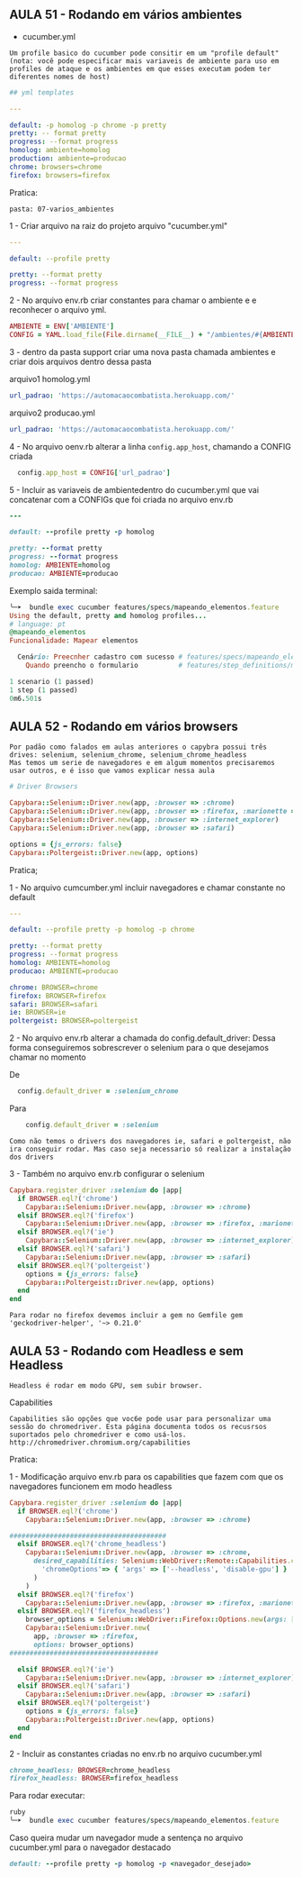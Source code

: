 ## AULA 51 - Rodando em vários ambientes

- cucumber.yml

````
Um profile basico do cucumber pode consitir em um "profile default" (nota: você pode especificar mais variaveis de ambiente para uso em profiles de ataque e os ambientes em que esses executam podem ter diferentes nomes de host)
````

````yml
## yml templates

---

default: -p homolog -p chrome -p pretty
pretty: -- format pretty
progress: --format progress
homolog: ambiente=homolog
production: ambiente=producao
chrome: browsers=chrome
firefox: browsers=firefox
````

Pratica:

`pasta: 07-varios_ambientes`

1 - Criar arquivo na raiz do projeto arquivo "cucumber.yml"

````yml
---

default: --profile pretty

pretty: --format pretty
progress: --format progress
````


2 - No arquivo env.rb criar constantes para chamar o ambiente e e reconhecer o arquivo yml.

````ruby
AMBIENTE = ENV['AMBIENTE']
CONFIG = YAML.load_file(File.dirname(__FILE__) + "/ambientes/#{AMBIENTE}.yml")
````

3 - dentro da pasta support criar uma nova pasta chamada ambientes e criar dois arquivos dentro dessa pasta

arquivo1 homolog.yml

````yml
url_padrao: 'https://automacaocombatista.herokuapp.com/'
````

arquivo2 producao.yml

````yml
url_padrao: 'https://automacaocombatista.herokuapp.com/'
````

4 - No arquivo oenv.rb alterar a linha `config.app_host`, chamando a CONFIG criada

````ruby
  config.app_host = CONFIG['url_padrao']
````

5 - Incluir as variaveis de ambientedentro do cucumber.yml que vai concatenar com a CONFIGs que foi criada no arquivo env.rb

````ruby
---

default: --profile pretty -p homolog

pretty: --format pretty
progress: --format progress
homolog: AMBIENTE=homolog
producao: AMBIENTE=producao
````

Exemplo saida terminal:

````ruby
╰─➤  bundle exec cucumber features/specs/mapeando_elementos.feature                                                                                                                                              130 ↵
Using the default, pretty and homolog profiles...
# language: pt
@mapeando_elementos
Funcionalidade: Mapear elementos

  Cenário: Preecnher cadastro com sucesso # features/specs/mapeando_elementos.feature:6
    Quando preencho o formulario          # features/step_definitions/mapeando_elementos.rb:1

1 scenario (1 passed)
1 step (1 passed)
0m6.501s
````

## AULA 52 - Rodando em vários browsers

````
Por padão como falados em aulas anteriores o capybra possui três drives: selenium, selenium_chrome, selenium_chrome_headless
Mas temos um serie de navegadores e em algum momentos precisaremos usar outros, e é isso que vamos explicar nessa aula
````

````ruby
# Driver Browsers

Capybara::Selenium::Driver.new(app, :browser => :chrome)
Capybara::Selenium::Driver.new(app, :browser => :firefox, :marionette => true)
Capybara::Selenium::Driver.new(app, :browser => :internet_explorer)
Capybara::Selenium::Driver.new(app, :browser => :safari)

options = {js_errors: false}
Capybara::Poltergeist::Driver.new(app, options)
````

Pratica;

1 - No arquivo cumcumber.yml incluir navegadores e chamar constante no default

````yml
---

default: --profile pretty -p homolog -p chrome

pretty: --format pretty
progress: --format progress
homolog: AMBIENTE=homolog
producao: AMBIENTE=producao

chrome: BROWSER=chrome
firefox: BROWSER=firefox
safari: BROWSER=safari
ie: BROWSER=ie
poltergeist: BROWSER=poltergeist
````


2 -  No arquivo env.rb alterar a chamada do config.default_driver:
Dessa forma conseguiremos sobrescrever o selenium para o que desejamos chamar no momento

De 
````ruby
  config.default_driver = :selenium_chrome
````
Para 
````ruby
    config.default_driver = :selenium
````

``
Como não temos o drivers dos navegadores ie, safari e poltergeist, não ira conseguir rodar. Mas caso seja necessario só realizar a instalação dos drivers
``

3 -  Também no arquivo env.rb configurar o selenium

````ruby
Capybara.register_driver :selenium do |app|
  if BROWSER.eql?('chrome')
    Capybara::Selenium::Driver.new(app, :browser => :chrome)
  elsif BROWSER.eql?('firefox')
    Capybara::Selenium::Driver.new(app, :browser => :firefox, :marionette => true)
  elsif BROWSER.eql?('ie')
    Capybara::Selenium::Driver.new(app, :browser => :internet_explorer)
  elsif BROWSER.eql?('safari')
    Capybara::Selenium::Driver.new(app, :browser => :safari)
  elsif BROWSER.eql?('poltergeist')
    options = {js_errors: false}
    Capybara::Poltergeist::Driver.new(app, options)
  end
end
````

``
Para rodar no firefox devemos incluir a gem no Gemfile
gem 'geckodriver-helper', '~> 0.21.0'
``

## AULA 53 - Rodando com Headless e sem Headless

````
Headless é rodar em modo GPU, sem subir browser.
````

Capabilities

````
Capabilities são opções que voc6e pode usar para personalizar uma sessão do chromedriver. Esta página documenta todos os recusrsos suportados pelo chromedriver e como usá-los.
http://chromedriver.chromium.org/capabilities
````


Pratica:

1 - Modificação arquivo env.rb para os capabilities que fazem com que os navegadores funcionem em modo headless

````ruby
Capybara.register_driver :selenium do |app|
  if BROWSER.eql?('chrome')
    Capybara::Selenium::Driver.new(app, :browser => :chrome)

#######################################
  elsif BROWSER.eql?('chrome_headless')
    Capybara::Selenium::Driver.new(app, :browser => :chrome,
      desired_capabilities: Selenium::WebDriver::Remote::Capabilities.chrome(
        'chromeOptions'=> { 'args' => ['--headless', 'disable-gpu'] }
      )  
    )
  elsif BROWSER.eql?('firefox')
    Capybara::Selenium::Driver.new(app, :browser => :firefox, :marionette => true)
  elsif BROWSER.eql?('firefox_headless')
    browser_options = Selenium::WebDriver::Firefox::Options.new(args: ['--headless'])
    Capybara::Selenium::Driver.new(
      app, :browser => :firefox, 
      options: browser_options)
#####################################      

  elsif BROWSER.eql?('ie')
    Capybara::Selenium::Driver.new(app, :browser => :internet_explorer)
  elsif BROWSER.eql?('safari')
    Capybara::Selenium::Driver.new(app, :browser => :safari)
  elsif BROWSER.eql?('poltergeist')
    options = {js_errors: false}
    Capybara::Poltergeist::Driver.new(app, options)
  end
end
````

2 - Incluir as constantes criadas no env.rb no arquivo cucumber.yml

````ruby
chrome_headless: BROWSER=chrome_headless
firefox_headless: BROWSER=firefox_headless
````

Para rodar executar:

````ruby
ruby
╰─➤  bundle exec cucumber features/specs/mapeando_elementos.feature 
````

Caso queira mudar um navegador mude a sentença no arquivo cucumber.yml para o navegador destacado 

````ruby
default: --profile pretty -p homolog -p <navegador_desejado>
````